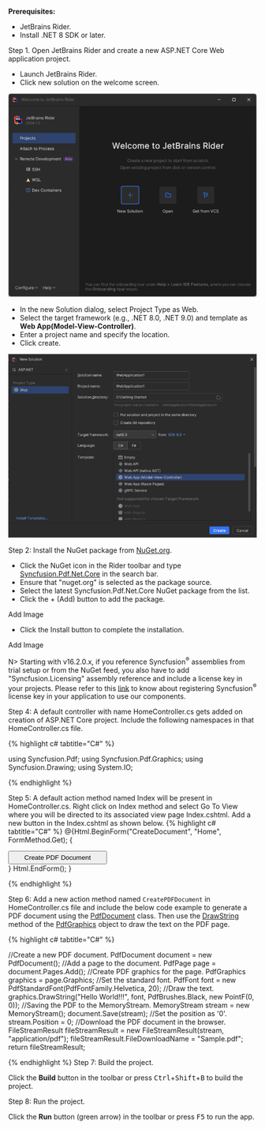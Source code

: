 **Prerequisites:**

* JetBrains Rider.
* Install .NET 8 SDK or later.

Step 1. Open JetBrains Rider and create a new ASP.NET Core Web application project.
* Launch JetBrains Rider.
* Click new solution on the welcome screen.

![Launch JetBrains Rider](Images/Launch-JetBrains-Rider.png)

* In the new Solution dialog, select Project Type as Web.
* Select the target framework (e.g., .NET 8.0, .NET 9.0) and template as **Web App(Model-View-Controller)**. 
* Enter a project name and specify the location.
* Click create.

![Creating a new .NET Core console application in JetBrains Rider](Images/Create-ASP.NET-Core-application.png)

Step 2: Install the NuGet package from [NuGet.org](https://www.nuget.org/).
* Click the NuGet icon in the Rider toolbar and type [Syncfusion.Pdf.Net.Core](https://www.nuget.org/packages/Syncfusion.Pdf.Net.Core/) in the search bar.
* Ensure that "nuget.org" is selected as the package source.
* Select the latest Syncfusion.Pdf.Net.Core NuGet package from the list.
* Click the + (Add) button to add the package.

Add Image

* Click the Install button to complete the installation.

Add Image

N> Starting with v16.2.0.x, if you reference Syncfusion<sup>&reg;</sup> assemblies from trial setup or from the NuGet feed, you also have to add "Syncfusion.Licensing" assembly reference and include a license key in your projects. Please refer to this [link](https://help.syncfusion.com/common/essential-studio/licensing/overview) to know about registering Syncfusion<sup>&reg;</sup> license key in your application to use our components.

Step 4: A default controller with name HomeController.cs gets added on creation of ASP.NET Core project. Include the following namespaces in that HomeController.cs file.

{% highlight c# tabtitle="C#" %}

   using Syncfusion.Pdf;
   using Syncfusion.Pdf.Graphics;
   using Syncfusion.Drawing;
   using System.IO;

{% endhighlight %}

Step 5: A default action method named Index will be present in HomeController.cs. Right click on Index method and select Go To View where you will be directed to its associated view page Index.cshtml. Add a new button in the Index.cshtml as shown below.
{% highlight c# tabtitle="C#" %}
   @{Html.BeginForm("CreateDocument", "Home", FormMethod.Get);
       {
           <div>
               <input type="submit" value="Create PDF Document" style="width:200px;height:27px" />
           </div>
       }
       Html.EndForm();
   }

{% endhighlight %}

Step 6: Add a new action method named ``CreatePDFDocument`` in HomeController.cs file and include the below code example to generate a PDF document using the [PdfDocument](https://help.syncfusion.com/cr/document-processing/Syncfusion.Pdf.PdfDocument.html) class. Then use the [DrawString](https://help.syncfusion.com/cr/document-processing/Syncfusion.Pdf.Graphics.PdfGraphics.html#Syncfusion_Pdf_Graphics_PdfGraphics_DrawString_System_String_Syncfusion_Pdf_Graphics_PdfFont_Syncfusion_Pdf_Graphics_PdfBrush_System_Drawing_PointF_) method of the [PdfGraphics](https://help.syncfusion.com/cr/document-processing/Syncfusion.Pdf.Graphics.PdfGraphics.html) object to draw the text on the PDF page.

{% highlight c# tabtitle="C#" %}

   //Create a new PDF document.
   PdfDocument document = new PdfDocument();
   //Add a page to the document.
   PdfPage page = document.Pages.Add();
   //Create PDF graphics for the page.
   PdfGraphics graphics = page.Graphics;
   //Set the standard font.
   PdfFont font = new PdfStandardFont(PdfFontFamily.Helvetica, 20);
   //Draw the text.
   graphics.DrawString("Hello World!!!", font, PdfBrushes.Black, new PointF(0, 0));
   //Saving the PDF to the MemoryStream.
   MemoryStream stream = new MemoryStream();
   document.Save(stream);
   //Set the position as '0'.
   stream.Position = 0;
   //Download the PDF document in the browser.
   FileStreamResult fileStreamResult = new FileStreamResult(stream, "application/pdf");
   fileStreamResult.FileDownloadName = "Sample.pdf";
   return fileStreamResult;

{% endhighlight %}
Step 7: Build the project.

Click the **Build** button in the toolbar or press <kbd>Ctrl</kbd>+<kbd>Shift</kbd>+<kbd>B</kbd> to build the project.

Step 8: Run the project.

Click the **Run** button (green arrow) in the toolbar or press <kbd>F5</kbd> to run the app.
